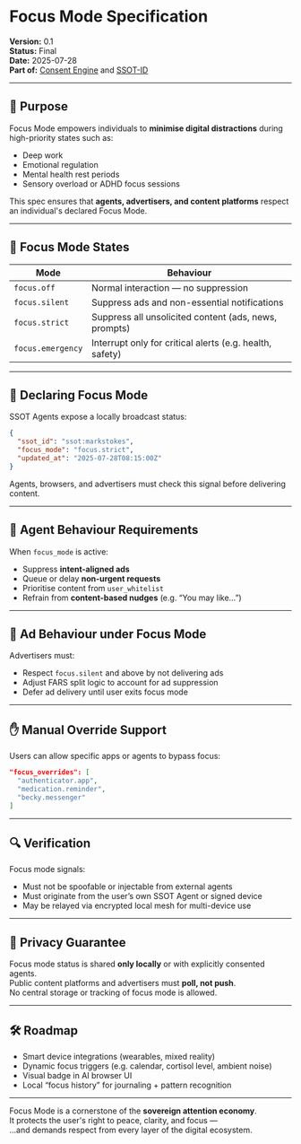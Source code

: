 # Focus Mode Specification
**Version:** 0.1  
**Status:** Final  
**Date:** 2025-07-28  
**Part of:** [Consent Engine](consent-engine.md) and [SSOT-ID](ssot-id.md)

---

## 🎯 Purpose

Focus Mode empowers individuals to **minimise digital distractions** during high-priority states such as:
- Deep work
- Emotional regulation
- Mental health rest periods
- Sensory overload or ADHD focus sessions

This spec ensures that **agents, advertisers, and content platforms** respect an individual's declared Focus Mode.

---

## 🚦 Focus Mode States

| Mode              | Behaviour                                               |
|-------------------|----------------------------------------------------------|
| `focus.off`       | Normal interaction — no suppression                      |
| `focus.silent`    | Suppress ads and non-essential notifications             |
| `focus.strict`    | Suppress all unsolicited content (ads, news, prompts)    |
| `focus.emergency` | Interrupt only for critical alerts (e.g. health, safety) |

---

## 📡 Declaring Focus Mode

SSOT Agents expose a locally broadcast status:

```json
{
  "ssot_id": "ssot:markstokes",
  "focus_mode": "focus.strict",
  "updated_at": "2025-07-28T08:15:00Z"
}
```

Agents, browsers, and advertisers must check this signal before delivering content.

---

## 🤖 Agent Behaviour Requirements

When `focus_mode` is active:
- Suppress **intent-aligned ads**
- Queue or delay **non-urgent requests**
- Prioritise content from `user_whitelist`
- Refrain from **content-based nudges** (e.g. “You may like…”)

---

## 🔕 Ad Behaviour under Focus Mode

Advertisers must:

- Respect `focus.silent` and above by not delivering ads
- Adjust FARS split logic to account for ad suppression
- Defer ad delivery until user exits focus mode

---

## ✋ Manual Override Support

Users can allow specific apps or agents to bypass focus:

```json
"focus_overrides": [
  "authenticator.app",
  "medication.reminder",
  "becky.messenger"
]
```

---

## 🔍 Verification

Focus mode signals:
- Must not be spoofable or injectable from external agents
- Must originate from the user’s own SSOT Agent or signed device
- May be relayed via encrypted local mesh for multi-device use

---

## 🔐 Privacy Guarantee

Focus mode status is shared **only locally** or with explicitly consented agents.  
Public content platforms and advertisers must **poll, not push**.  
No central storage or tracking of focus mode is allowed.

---

## 🛠 Roadmap

- Smart device integrations (wearables, mixed reality)
- Dynamic focus triggers (e.g. calendar, cortisol level, ambient noise)
- Visual badge in AI browser UI
- Local “focus history” for journaling + pattern recognition

---

Focus Mode is a cornerstone of the **sovereign attention economy**.  
It protects the user's right to peace, clarity, and focus —  
...and demands respect from every layer of the digital ecosystem.

